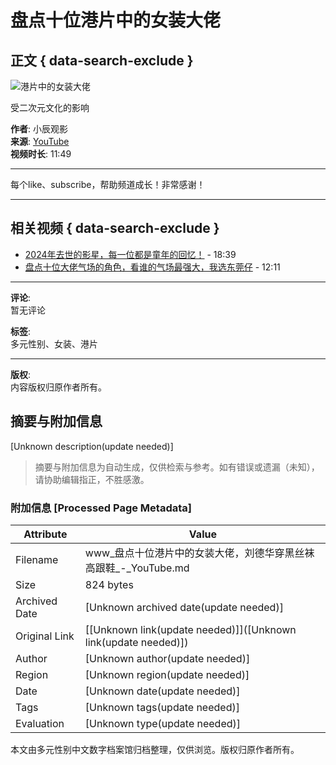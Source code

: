 # 盘点十位港片中的女装大佬

## 正文 { data-search-exclude }


![港片中的女装大佬](https://www.youtube.com/watch?v=2umxnbTIUJ0)

受二次元文化的影响

**作者**: 小辰观影  
**来源**: [YouTube](https://www.youtube.com/channel/UCluvXJfGTnSk8k5nL-pIHSg)  
**视频时长**: 11:49  

---

每个like、subscribe，帮助频道成长！非常感谢！

---

## 相关视频 { data-search-exclude }
- [2024年去世的影星，每一位都是童年的回忆！](https://www.youtube.com/watch?v=2umxnbTIUJ0) - 18:39
- [盘点十位大佬气场的角色，看谁的气场最强大，我选东莞仔](https://www.youtube.com/watch?v=HkAOf3PKGCc) - 12:11

---

**评论**:  
暂无评论

**标签**:  
多元性别、女装、港片

---

**版权**:  
内容版权归原作者所有。
<!-- tcd_original_link https://www.youtube.com/watch?v=41UiI5UjUW4 -->


## 摘要与附加信息

<!-- tcd_abstract -->
[Unknown description(update needed)]
<!-- tcd_abstract_end -->

> 摘要与附加信息为自动生成，仅供检索与参考。如有错误或遗漏（未知），请协助编辑指正，不胜感激。

### 附加信息 [Processed Page Metadata]

| Attribute       | Value                                  |
|-----------------|----------------------------------------|
| Filename        | www_盘点十位港片中的女装大佬，刘德华穿黑丝袜高跟鞋_-_YouTube.md                             |
| Size            | 824 bytes                           |
| Archived Date   | [Unknown archived date(update needed)]                             |
| Original Link   | [[Unknown link(update needed)]]([Unknown link(update needed)])                       |
| Author          | [Unknown author(update needed)]                               |
| Region          | [Unknown region(update needed)]                               |
| Date            | [Unknown date(update needed)]                                 |
| Tags            | [Unknown tags(update needed)]                                 |
| Evaluation            | [Unknown type(update needed)]                                 |
<!-- tcd_table_end -->

本文由多元性别中文数字档案馆归档整理，仅供浏览。版权归原作者所有。
